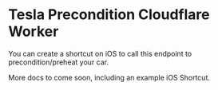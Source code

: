 # Tesla Precondition Cloudflare Worker

You can create a shortcut on iOS to call this endpoint to precondition/preheat your car.

More docs to come soon, including an example iOS Shortcut.
